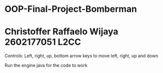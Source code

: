# OOP-Final-Project-Bomberman

# Christoffer Raffaelo Wijaya 2602177051 L2CC

Controls: Left, right, up, bottom arrow keys to move left, right, up and down

Run the engine java for the code to work
